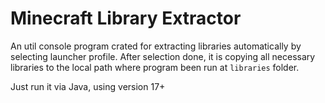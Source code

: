 # Minecraft Library Extractor

An util console program crated for extracting libraries automatically by selecting launcher profile. After selection done, it is copying all necessary libraries to the local path where program been run at `libraries` folder.

Just run it via Java, using version 17+